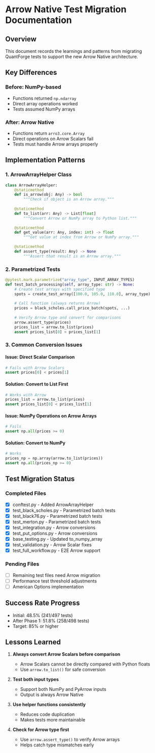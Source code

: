 # Arrow Native Test Migration Documentation

## Overview
This document records the learnings and patterns from migrating QuantForge tests to support the new Arrow Native architecture.

## Key Differences

### Before: NumPy-based
- Functions returned `np.ndarray`
- Direct array operations worked
- Tests assumed NumPy arrays

### After: Arrow Native
- Functions return `arro3.core.Array`
- Direct operations on Arrow Scalars fail
- Tests must handle Arrow arrays properly

## Implementation Patterns

### 1. ArrowArrayHelper Class

```python
class ArrowArrayHelper:
    @staticmethod
    def is_arrow(obj: Any) -> bool
        """Check if object is an Arrow array."""
        
    @staticmethod
    def to_list(arr: Any) -> List[float]
        """Convert Arrow or NumPy array to Python list."""
        
    @staticmethod
    def get_value(arr: Any, index: int) -> float
        """Get value at index from Arrow or NumPy array."""
        
    @staticmethod
    def assert_type(result: Any) -> None
        """Assert that result is an Arrow array."""
```

### 2. Parametrized Tests

```python
@pytest.mark.parametrize("array_type", INPUT_ARRAY_TYPES)
def test_batch_processing(self, array_type: str) -> None:
    # Create test arrays with specified type
    spots = create_test_array([100.0, 105.0, 110.0], array_type)
    
    # Call function (always returns Arrow)
    prices = black_scholes.call_price_batch(spots, ...)
    
    # Verify Arrow type and convert for comparisons
    arrow.assert_type(prices)
    prices_list = arrow.to_list(prices)
    assert prices_list[0] < prices_list[1]
```

### 3. Common Conversion Issues

#### Issue: Direct Scalar Comparison
```python
# Fails with Arrow Scalars
assert prices[0] < prices[1]
```

#### Solution: Convert to List First
```python
# Works with Arrow
prices_list = arrow.to_list(prices)
assert prices_list[0] < prices_list[1]
```

#### Issue: NumPy Operations on Arrow Arrays
```python
# Fails
assert np.all(prices >= 0)
```

#### Solution: Convert to NumPy
```python
# Works
prices_np = np.array(arrow.to_list(prices))
assert np.all(prices_np >= 0)
```

## Test Migration Status

### Completed Files
- [x] conftest.py - Added ArrowArrayHelper
- [x] test_black_scholes.py - Parametrized batch tests
- [x] test_black76.py - Parametrized batch tests
- [x] test_merton.py - Parametrized batch tests
- [x] test_integration.py - Arrow conversions
- [x] test_put_options.py - Arrow conversions
- [x] base_testing.py - Updated to_numpy_array
- [x] test_validation.py - Arrow Scalar fixes
- [x] test_full_workflow.py - E2E Arrow support

### Pending Files
- [ ] Remaining test files need Arrow migration
- [ ] Performance test threshold adjustments
- [ ] American Options implementation

## Success Rate Progress
- Initial: 48.5% (241/497 tests)
- After Phase 1: 51.8% (258/498 tests)
- Target: 85% or higher

## Lessons Learned

1. **Always convert Arrow Scalars before comparison**
   - Arrow Scalars cannot be directly compared with Python floats
   - Use `arrow.to_list()` for safe conversion

2. **Test both input types**
   - Support both NumPy and PyArrow inputs
   - Output is always Arrow Native

3. **Use helper functions consistently**
   - Reduces code duplication
   - Makes tests more maintainable

4. **Check for Arrow type first**
   - Use `arrow.assert_type()` to verify Arrow arrays
   - Helps catch type mismatches early